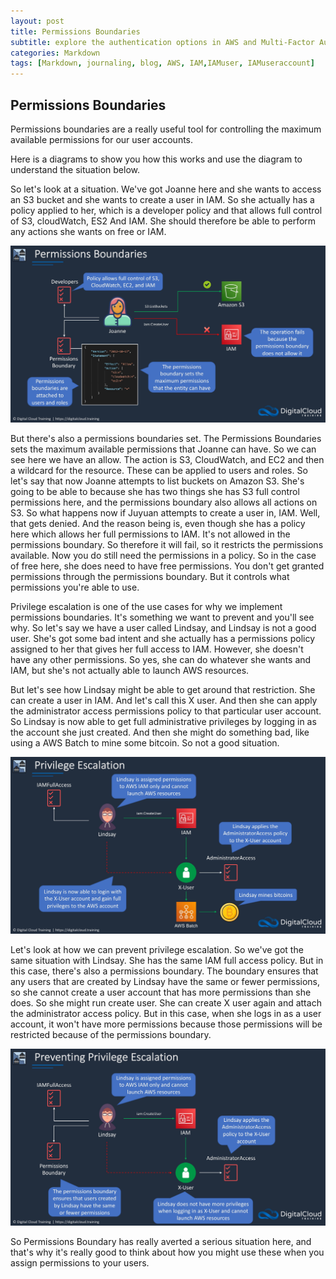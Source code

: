 ```yaml
---
layout: post
title: Permissions Boundaries
subtitle: explore the authentication options in AWS and Multi-Factor Authentication
categories: Markdown
tags: [Markdown, journaling, blog, AWS, IAM,IAMuser, IAMuseraccount]
---
```


## Permissions Boundaries

Permissions boundaries are a really useful tool for controlling the maximum available permissions for our user accounts.

Here is a diagrams to show you how this works and use the diagram to understand the situation below.

So let's look at a situation. We've got Joanne here and she wants to access an S3 bucket and she wants to create a user in IAM. So she actually has a policy applied to her, which is a developer policy and that allows full control of S3, cloudWatch, ES2 And IAM. She should therefore be able to perform any actions she wants on free or IAM.

![datacamp certification](/assets/images/Permission1.jpg)

But there's also a permissions boundaries set. The Permissions Boundaries sets the maximum available permissions that Joanne can have. So we can see here we have an allow. The action is S3, CloudWatch, and EC2 and then a wildcard for the resource.
These can be applied to users and roles. So let's say that now Joanne attempts to list buckets on Amazon S3. She's going to be able to because she has two things she has S3 full control permissions here, and the permissions boundary also allows all actions on S3. So what happens now if Juyuan attempts to create a user in, IAM. Well, that gets denied. And the reason being is, even though she has a policy here which allows her full permissions to IAM. It's not allowed in the permissions boundary. So therefore it will fail, so it restricts the permissions available. Now you do still need the permissions in a policy. So in the case of free here, she does need to have free permissions.
You don't get granted permissions through the permissions boundary. But it controls what permissions you're able to use.

Privilege escalation is one of the use cases for why we implement permissions boundaries. It's something we want to prevent and you'll see why.
So let's say we have a user called Lindsay, and Lindsay is not a good user. She's got some bad intent and she actually has a permissions policy assigned to her that gives her full access to IAM.
However, she doesn't have any other permissions. So yes, she can do whatever she wants and IAM, but she's not actually able to launch AWS resources.

But let's see how Lindsay might be able to get around that restriction. She can create a user in IAM. And let's call this X user. And then she can apply the administrator access permissions policy to that particular user account.
So Lindsay is now able to get full administrative privileges by logging in as the account she just created. And then she might do something bad, like using a AWS Batch to mine some bitcoin. So not a good situation.

![datacamp certification](/assets/images/Privilage%20escalation.jpg)

Let's look at how we can prevent privilege escalation.
So we've got the same situation with Lindsay. She has the same IAM full access policy. But in this case, there's also a permissions boundary.
The boundary ensures that any users that are created by Lindsay have the same or fewer permissions, so she cannot create a user account that has more permissions than she does. So she might run create user. She can create X user again and attach the administrator access policy. But in this case, when she logs in as a user account, it won't have more permissions because those permissions will be restricted because of the permissions boundary.

![datacamp certification](/assets/images/Prevent%20previlage%20escalation.jpg)

So Permissions Boundary has really averted a serious situation here, and that's why it's really good to think about how you might use these when you assign permissions to your users.
